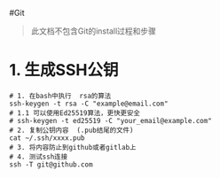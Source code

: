 #Git 

>  此文档不包含Git的install过程和步骤
# 1. 生成SSH公钥

```shell
# 1. 在bash中执行  rsa的算法
ssh-keygen -t rsa -C "example@email.com"
# 1.1 可以使用Ed25519算法，更快更安全
# ssh-keygen -t ed25519 -C "your_email@example.com"
# 2. 复制公钥内容  (.pub结尾的文件)
cat ~/.ssh/xxxx.pub
# 3. 将内容防止到github或者gitlab上
# 4. 测试ssh连接
ssh -T git@github.com
```



